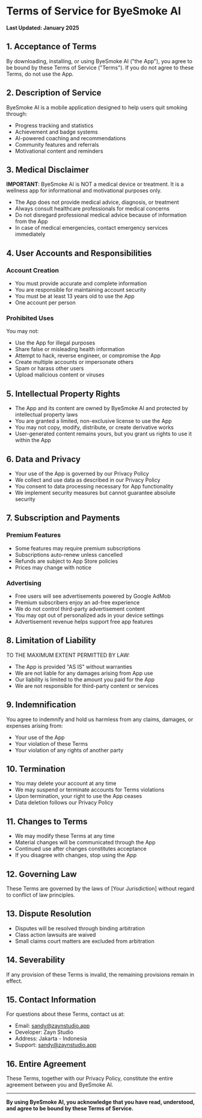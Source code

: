 # Terms of Service for ByeSmoke AI

**Last Updated: January 2025**

## 1. Acceptance of Terms

By downloading, installing, or using ByeSmoke AI ("the App"), you agree to be bound by these Terms of Service ("Terms"). If you do not agree to these Terms, do not use the App.

## 2. Description of Service

ByeSmoke AI is a mobile application designed to help users quit smoking through:
- Progress tracking and statistics
- Achievement and badge systems
- AI-powered coaching and recommendations
- Community features and referrals
- Motivational content and reminders

## 3. Medical Disclaimer

**IMPORTANT**: ByeSmoke AI is NOT a medical device or treatment. It is a wellness app for informational and motivational purposes only.

- The App does not provide medical advice, diagnosis, or treatment
- Always consult healthcare professionals for medical concerns
- Do not disregard professional medical advice because of information from the App
- In case of medical emergencies, contact emergency services immediately

## 4. User Accounts and Responsibilities

### Account Creation
- You must provide accurate and complete information
- You are responsible for maintaining account security
- You must be at least 13 years old to use the App
- One account per person

### Prohibited Uses
You may not:
- Use the App for illegal purposes
- Share false or misleading health information
- Attempt to hack, reverse engineer, or compromise the App
- Create multiple accounts or impersonate others
- Spam or harass other users
- Upload malicious content or viruses

## 5. Intellectual Property Rights

- The App and its content are owned by ByeSmoke AI and protected by intellectual property laws
- You are granted a limited, non-exclusive license to use the App
- You may not copy, modify, distribute, or create derivative works
- User-generated content remains yours, but you grant us rights to use it within the App

## 6. Data and Privacy

- Your use of the App is governed by our Privacy Policy
- We collect and use data as described in our Privacy Policy
- You consent to data processing necessary for App functionality
- We implement security measures but cannot guarantee absolute security

## 7. Subscription and Payments

### Premium Features
- Some features may require premium subscriptions
- Subscriptions auto-renew unless cancelled
- Refunds are subject to App Store policies
- Prices may change with notice

### Advertising
- Free users will see advertisements powered by Google AdMob
- Premium subscribers enjoy an ad-free experience
- We do not control third-party advertisement content
- You may opt out of personalized ads in your device settings
- Advertisement revenue helps support free app features

## 8. Limitation of Liability

TO THE MAXIMUM EXTENT PERMITTED BY LAW:
- The App is provided "AS IS" without warranties
- We are not liable for any damages arising from App use
- Our liability is limited to the amount you paid for the App
- We are not responsible for third-party content or services

## 9. Indemnification

You agree to indemnify and hold us harmless from any claims, damages, or expenses arising from:
- Your use of the App
- Your violation of these Terms
- Your violation of any rights of another party

## 10. Termination

- You may delete your account at any time
- We may suspend or terminate accounts for Terms violations
- Upon termination, your right to use the App ceases
- Data deletion follows our Privacy Policy

## 11. Changes to Terms

- We may modify these Terms at any time
- Material changes will be communicated through the App
- Continued use after changes constitutes acceptance
- If you disagree with changes, stop using the App

## 12. Governing Law

These Terms are governed by the laws of [Your Jurisdiction] without regard to conflict of law principles.

## 13. Dispute Resolution

- Disputes will be resolved through binding arbitration
- Class action lawsuits are waived
- Small claims court matters are excluded from arbitration

## 14. Severability

If any provision of these Terms is invalid, the remaining provisions remain in effect.

## 15. Contact Information

For questions about these Terms, contact us at:
- Email: sandy@zaynstudio.app
- Developer: Zayn Studio
- Address: Jakarta - Indonesia
- Support: sandy@zaynstudio.app

## 16. Entire Agreement

These Terms, together with our Privacy Policy, constitute the entire agreement between you and ByeSmoke AI.

---

**By using ByeSmoke AI, you acknowledge that you have read, understood, and agree to be bound by these Terms of Service.**